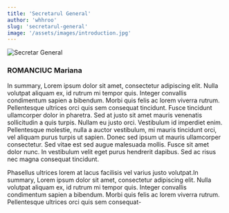 ```yaml
---
title: 'Secretarul General'
author: 'whhroo'
slug: 'secretarul-general'
image: '/assets/images/introduction.jpg'
---
```


![Secretar General](/assets/images/secretar.png)

### ROMANCIUC Mariana

In summary, Lorem ipsum dolor sit amet, consectetur adipiscing elit. Nulla volutpat aliquam ex, id rutrum mi tempor quis. Integer convallis condimentum sapien a bibendum. Morbi quis felis ac lorem viverra rutrum. Pellentesque ultrices orci quis sem consequat tincidunt. Fusce tincidunt ullamcorper dolor in pharetra. Sed at justo sit amet mauris venenatis sollicitudin a quis turpis. Nullam eu justo orci. Vestibulum id imperdiet enim. Pellentesque molestie, nulla a auctor vestibulum, mi mauris tincidunt orci, vel aliquam purus turpis ut sapien. Donec sed ipsum ut mauris ullamcorper consectetur. Sed vitae est sed augue malesuada mollis. Fusce sit amet dolor nunc. In vestibulum velit eget purus hendrerit dapibus. Sed ac risus nec magna consequat tincidunt.

Phasellus ultrices lorem at lacus facilisis vel varius justo volutpat.In summary, Lorem ipsum dolor sit amet, consectetur adipiscing elit. Nulla volutpat aliquam ex, id rutrum mi tempor quis. Integer convallis condimentum sapien a bibendum. Morbi quis felis ac lorem viverra rutrum. Pellentesque ultrices orci quis sem consequat-
